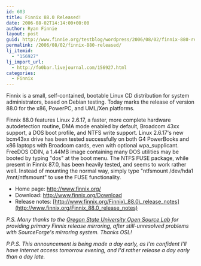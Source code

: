 ```yaml
---
id: 603
title: Finnix 88.0 Released!
date: 2006-08-02T14:14:00+00:00
author: Ryan Finnie
layout: post
guid: http://www.finnie.org/testblog/wordpress/2006/08/02/finnix-880-released/
permalink: /2006/08/02/finnix-880-released/
lj_itemid:
  - "156927"
lj_import_url:
  - http://fo0bar.livejournal.com/156927.html
categories:
  - Finnix
---
```

Finnix is a small, self-contained, bootable Linux CD distribution for system administrators, based on Debian testing. Today marks the release of version 88.0 for the x86, PowerPC, and UML/Xen platforms.

Finnix 88.0 features Linux 2.6.17, a faster, more complete hardware autodetection routine, DMA mode enabled by default, Broadcom 43xx support, a DOS boot profile, and NTFS write support. Linux 2.6.17's new bcm43xx drive has been tested successfully on both G4 PowerBooks and x86 laptops with Broadcom cards, even with optional wpa_supplicant. FreeDOS ODIN, a 1.44MB image containing many DOS utilities may be booted by typing "dos" at the boot menu. The NTFS FUSE package, while present in Finnix 87.0, has been heavily tested, and seems to work rather well. Instead of mounting the normal way, simply type "ntfsmount /dev/hda1 /mnt/ntfsmount" to use the FUSE functionality.

  * Home page: <http://www.finnix.org/>
  * Download: <http://www.finnix.org/Download>
  * Release notes: [http://www.finnix.org/Finnix\_88.0\_release_notes](http://www.finnix.org/Finnix_88.0_release_notes)

_P.S. Many thanks to the [Oregon State University Open Source Lab](http://osuosl.org/) for providing primary Finnix release mirroring, after still-unresolved problems with SourceForge's mirroring system. Thanks OSL!_

_P.P.S. This announcement is being made a day early, as I'm confident I'll have internet access tomorrow evening, and I'd rather release a day early than a day late._
